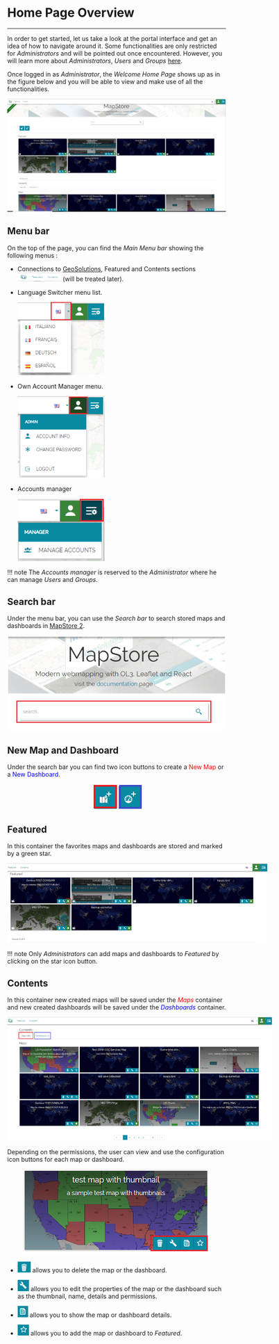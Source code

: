 # Home Page Overview
*******************

In order to get started, let us take a look at the portal interface and get an idea of how to navigate around it. Some functionalities are only restricted for 
*Administrators* and will be pointed out once encountered. However, you will learn more about *Administrators*, *Users* and *Groups* [here](admin.md). 

Once logged in as *Administrator*, the *Welcome Home Page* shows up as in the figure below and you will be able to view and make use of all the functionalities. 

 <img src="img/home-page.png" style="" alt="Home Page" class="center" />

Menu bar
--------
On the top of the page, you can find the *Main Menu bar* showing the following menus :

* Connections to [GeoSolutions](https://www.geo-solutions.it/), Featured and Contents sections <img src="img/connections.png" style="width:100px;height:20px;" /> (will be treated later). 

* Language Switcher menu list. 

    <img src="img/language-switcher.png" style="max-width:200px;" />

* Own Account Manager menu.

    <img src="img/own-account.png" style="max-width:200px;"  />

* Accounts manager 
  
    <img src="img/manage-accounts.png" style="max-width:200px;" />


!!! note
    The *Accounts manager* is reserved to the *Administrator* where he can manage *Users* and *Groups*.



Search bar
------------

Under the menu bar, you can use the *Search bar* to search stored maps and dashboards in [MapStore 2](https://mapstore2.geo-solutions.it/mapstore/#/).

  <p align = "center" > <img src="img/search-bar.png" style="max-width:500px;" /></p>

New Map and Dashboard
---------------------
Under the search bar you can find two icon buttons to create a <span style="color:red">New Map</span> or a <span style="color:blue">New Dashboard</span>. 

<p align = "center" ><img src="img/map-dash.png" style="max-width:700px;" /></p>

Featured
--------
In this container the favorites maps and dashboards are stored and marked by a green star. 

<img src="img/featured.png" style="max-width:600px;" />

!!! note
    Only *Administrators* can add maps and dashboards to *Featured* by clicking on the star icon button. 



Contents
--------
In this container new created maps will be saved under the <span style="color:red">*Maps* </span>container and new created dashboards will be saved under the <span style="color:blue">*Dashboards* </span>container.

<img src="img/contents.png" style="max-width:610px;" />

Depending on the permissions, the user can view and use the configuration icon buttons for each map or dashboard. 

<p align = "center" ><img src="img/config.png" style="max-width:600px;" /></p>

* <img src="img/delete.png" /> allows you to delete the map or the dashboard.



* <img src="img/properties.png" /> allows you to edit the properties of the map or the dashboard such as the thumbnail, name, details and permissions. 


* <img src="img/details.png" /> allows you to show the map or dashboard details.

* <img src="img/add-featured.png" /> allows you to add the map or dashboard to *Featured*. 
